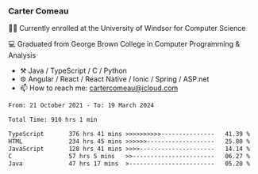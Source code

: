 ### Carter Comeau

🙋‍♂️ Currently enrolled at the University of Windsor for Computer Science

💻 Graduated from George Brown College in Computer Programming & Analysis

- ⚒️ Java / TypeScript / C / Python
- ⚙️ Angular / React / React Native / Ionic / Spring / ASP.net
- 📫 How to reach me: cartercomeau@icloud.com

<!--START_SECTION:waka-->

```txt
From: 21 October 2021 - To: 19 March 2024

Total Time: 910 hrs 1 min

TypeScript       376 hrs 41 mins >>>>>>>>>>---------------   41.39 %
HTML             234 hrs 45 mins >>>>>>-------------------   25.80 %
JavaScript       128 hrs 41 mins >>>>---------------------   14.14 %
C                57 hrs 5 mins   >>-----------------------   06.27 %
Java             47 hrs 17 mins  >------------------------   05.20 %
```

<!--END_SECTION:waka-->

